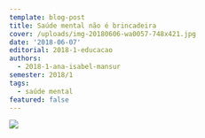 ```yaml
---
template: blog-post
title: Saúde mental não é brincadeira
cover: /uploads/img-20180606-wa0057-748x421.jpg
date: '2018-06-07'
editorial: 2018-1-educacao
authors:
  - 2018-1-ana-isabel-mansur
semester: 2018/1
tags:
  - saúde mental
featured: false
---
```

![](/uploads/img-20180606-wa0057.jpg)
